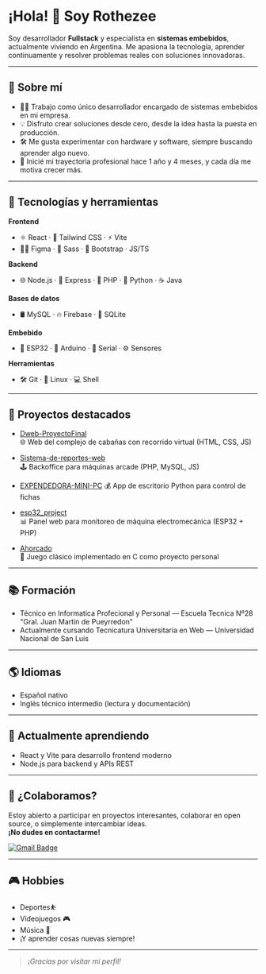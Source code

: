 # ¡Hola! 👋 Soy Rothezee

Soy desarrollador **Fullstack** y especialista en **sistemas embebidos**, actualmente viviendo en Argentina. Me apasiona la tecnología, aprender continuamente y resolver problemas reales con soluciones innovadoras.

---

## 🚀 Sobre mí

- 👨‍💻 Trabajo como único desarrollador encargado de sistemas embebidos en mi empresa.
- 💡 Disfruto crear soluciones desde cero, desde la idea hasta la puesta en producción.
- 🛠️ Me gusta experimentar con hardware y software, siempre buscando aprender algo nuevo.
- 📆 Inicié mi trayectoria profesional hace 1 año y 4 meses, y cada día me motiva crecer más.

---

## 🧰 Tecnologías y herramientas

**Frontend**
- ⚛️ React · 🎨 Tailwind CSS · ⚡ Vite
- 🧑‍🎨 Figma · 💅 Sass · 🧱 Bootstrap · JS/TS

**Backend**
- 🌐 Node.js · 🚂 Express · 🐘 PHP · 🐍 Python · ☕ Java

**Bases de datos**
- 🛢️ MySQL · 🔥 Firebase · 💾 SQLite

**Embebido**
- 🤖 ESP32 · 🧠 Arduino · 📡 Serial · ⚙️ Sensores

**Herramientas**
- 🛠️ Git · 🐧 Linux · 💻 Shell


---

## 💼 Proyectos destacados

- [Dweb-ProyectoFinal](https://github.com/Rothezee/Dweb-ProyectoFinal)  
  🌐 Web del complejo de cabañas con recorrido virtual (HTML, CSS, JS)

- [Sistema-de-reportes-web](https://github.com/Rothezee/Sistema-de-reportes-web)  
  🕹️ Backoffice para máquinas arcade (PHP, MySQL, JS)

- [EXPENDEDORA-MINI-PC](https://github.com/Rothezee/EXPENDEDORA-MINI-PC) 
  💰 App de escritorio Python para control de fichas

- [esp32_project]((https://github.com/Rothezee/esp32_project))  
  📊 Panel web para monitoreo de máquina electromecánica (ESP32 + PHP)

- [Ahorcado]((https://github.com/Rothezee/Ahorcado))  
  🧠 Juego clásico implementado en C como proyecto personal


---

## 📚 Formación

- Técnico en Informatica Profecional y Personal — Escuela Tecnica Nº28 "Gral. Juan Martin de Pueyrredon"
- Actualmente cursando Tecnicatura Universitaria en Web — Universidad Nacional de San Luis

---

## 🌎 Idiomas

- Español nativo
- Inglés técnico intermedio (lectura y documentación)

---

## 🌱 Actualmente aprendiendo

- React y Vite para desarrollo frontend moderno
- Node.js para backend y APIs REST

---

## 🤝 ¿Colaboramos?

Estoy abierto a participar en proyectos interesantes, colaborar en open source, o simplemente intercambiar ideas.  
**¡No dudes en contactarme!**

[![Gmail Badge](https://img.shields.io/badge/-rothalan83@gmail.com-c14438?style=flat-square&logo=Gmail&logoColor=white&link=mailto:tuemail@gmail.com)](mailto:rothalan83@gmail.com)

---

## 🎮 Hobbies

- Deportes⛹️
- Videojuegos 🎮
- Música 🎵
- ¡Y aprender cosas nuevas siempre!

---

> *¡Gracias por visitar mi perfil!*
